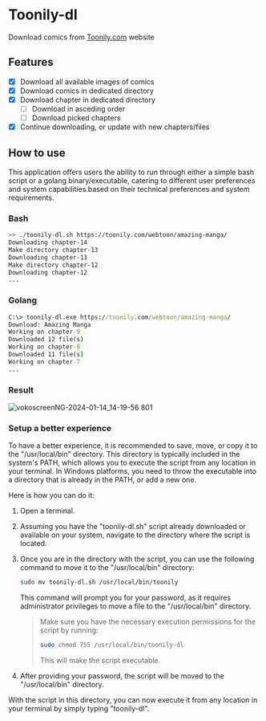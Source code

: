 # Toonily-dl
Download comics from [Toonily.com](https://toonily.com/) website

## Features
- [X] Download all available images of comics
- [X] Download comics in dedicated directory
- [X] Download chapter in dedicated directory
  * [ ] Download in asceding order
  * [ ] Download picked chapters
- [X] Continue downloading, or update with new chapters/files

## How to use
This application offers users the ability to run through either a simple bash script or a golang binary/executable, catering to different user preferences and system capabilities.based on their technical preferences and system requirements.
### Bash
```bash
>> ./toonily-dl.sh https://toonily.com/webtoon/amazing-manga/
Downloading chapter-14
Make directory chapter-13
Downloading chapter-13
Make directory chapter-12
Downloading chapter-12
...
```
### Golang
```cmd
C:\> toonily-dl.exe https://toonily.com/webtoon/amazing-manga/
Download: Amazing Manga
Working on chapter-9
Downloaded 12 file(s)
Working on chapter-8
Downloaded 11 file(s)
Working on chapter-7
...
```

### Result
![vokoscreenNG-2024-01-14_14-19-56 801](https://github.com/v613/ToonilyDownloader/assets/15879258/a956ac9c-b540-44f8-b8c6-326b52e8f5f2)

### Setup a better experience
To have a better experience, it is recommended to save, move, or copy it to the "/usr/local/bin" directory. This directory is typically included in the system's PATH, which allows you to execute the script from any location in your terminal.
In Windows platforms, you need to throw the executable into a directory that is already in the PATH, or add a new one.

Here is how you can do it:

1. Open a terminal.
2. Assuming you have the "toonily-dl.sh" script already downloaded or available on your system, navigate to the directory where the script is located.
3. Once you are in the directory with the script, you can use the following command to move it to the "/usr/local/bin" directory:
   ```bash
   sudo mv toonily-dl.sh /usr/local/bin/toonily
   ```
   This command will prompt you for your password, as it requires administrator privileges to move a file to the "/usr/local/bin" directory.
   > Make sure you have the necessary execution permissions for the script by running:
   >
   >```bash
   >sudo chmod 755 /usr/local/bin/toonily-dl
   >```
   >
   > This will make the script executable.

5. After providing your password, the script will be moved to the "/usr/local/bin" directory.

With the script in this directory, you can now execute it from any location in your terminal by simply typing "toonily-dl". 
